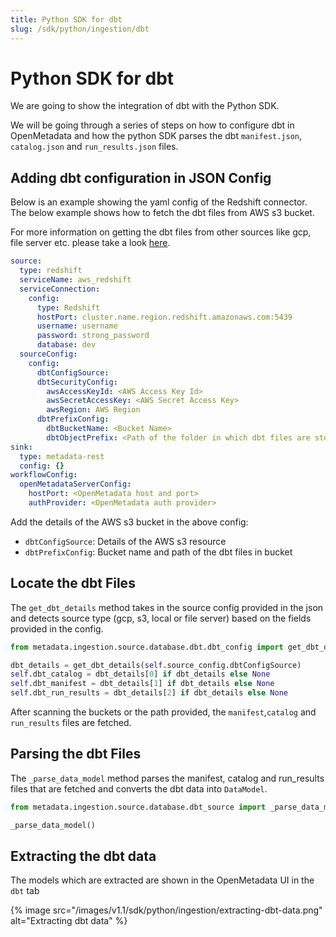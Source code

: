 ```yaml
---
title: Python SDK for dbt
slug: /sdk/python/ingestion/dbt
---
```


# Python SDK for dbt
We are going to show the integration of dbt with the Python SDK.

We will be going through a series of steps on how to configure dbt in OpenMetadata and how the python SDK parses the dbt `manifest.json`, `catalog.json` and `run_results.json` files.

## Adding dbt configuration in JSON Config
Below is an example showing the yaml config of the Redshift connector. The below example shows how to fetch the dbt files from AWS s3 bucket.

For more information on getting the dbt files from other sources like gcp, file server etc. please take a look [here](/sdk/python/ingestion/dbt#locate-the-dbt-files).

```yaml
source:
  type: redshift
  serviceName: aws_redshift
  serviceConnection:
    config:
      type: Redshift
      hostPort: cluster.name.region.redshift.amazonaws.com:5439
      username: username
      password: strong_password
      database: dev
  sourceConfig:
    config:
      dbtConfigSource:
      dbtSecurityConfig:
        awsAccessKeyId: <AWS Access Key Id>
        awsSecretAccessKey: <AWS Secret Access Key>
        awsRegion: AWS Region
      dbtPrefixConfig:
        dbtBucketName: <Bucket Name>
        dbtObjectPrefix: <Path of the folder in which dbt files are stored>
sink:
  type: metadata-rest
  config: {}
workflowConfig:
  openMetadataServerConfig:
    hostPort: <OpenMetadata host and port>
    authProvider: <OpenMetadata auth provider>
```

Add the details of the AWS s3 bucket in the above config:

- `dbtConfigSource`: Details of the AWS s3 resource
- `dbtPrefixConfig`: Bucket name and path of the dbt files in bucket

## Locate the dbt Files
The `get_dbt_details` method takes in the source config provided in the json and detects source type (gcp, s3, local or file server) based on the fields provided in the config.

```python
from metadata.ingestion.source.database.dbt.dbt_config import get_dbt_details

dbt_details = get_dbt_details(self.source_config.dbtConfigSource)
self.dbt_catalog = dbt_details[0] if dbt_details else None
self.dbt_manifest = dbt_details[1] if dbt_details else None
self.dbt_run_results = dbt_details[2] if dbt_details else None
```

After scanning the buckets or the path provided, the `manifest`,`catalog` and `run_results` files are fetched.

## Parsing the dbt Files
The `_parse_data_model` method parses the manifest, catalog and run_results files that are fetched and converts the dbt data into `DataModel`.

```python
from metadata.ingestion.source.database.dbt_source import _parse_data_model()

_parse_data_model()
```

## Extracting the dbt data
The models which are extracted are shown in the OpenMetadata UI in the `dbt` tab

{% image
src="/images/v1.1/sdk/python/ingestion/extracting-dbt-data.png"
alt="Extracting dbt data" %}